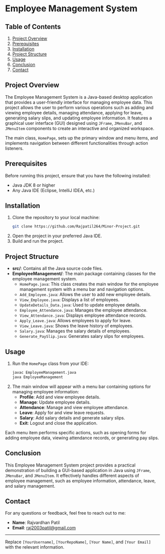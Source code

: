 # Employee Management System

## Table of Contents
1. [Project Overview](#project-overview)
2. [Prerequisites](#prerequisites)
3. [Installation](#installation)
4. [Project Structure](#project-structure)
5. [Usage](#usage)
6. [Conclusion](#conclusion)
7. [Contact](#contact)

## Project Overview
The Employee Management System is a Java-based desktop application that provides a user-friendly interface for managing employee data. This project allows the user to perform various operations such as adding and viewing employee details, managing attendance, applying for leave, generating salary slips, and updating employee information. It features a graphical user interface (GUI) designed using `JFrame`, `JMenuBar`, and `JMenuItem` components to create an interactive and organized workspace.

The main class, `HomePage`, sets up the primary window and menu items, and implements navigation between different functionalities through action listeners.

## Prerequisites
Before running this project, ensure that you have the following installed:
- Java JDK 8 or higher
- Any Java IDE (Eclipse, IntelliJ IDEA, etc.)

## Installation
1. Clone the repository to your local machine:
   ```bash
   git clone https://github.com/Rajpatil264/Minor-Project.git
   ```
2. Open the project in your preferred Java IDE.
3. Build and run the project.

## Project Structure
- **src/**: Contains all the Java source code files.
- **EmployeeManagement/**: The main package containing classes for the employee management system.
  - `HomePage.java`: This class creates the main window for the employee management system with a menu bar and navigation options.
  - `Add_Employee.java`: Allows the user to add new employee details.
  - `View_Employee.java`: Displays a list of employees.
  - `UpdateDetails_Data.java`: Used to update employee details.
  - `Employee_Attendance.java`: Manages the employee attendance.
  - `View_Attendance.java`: Displays employee attendance records.
  - `Apply_Leave.java`: Allows employees to apply for leave.
  - `View_Leave.java`: Shows the leave history of employees.
  - `Salary.java`: Manages the salary details of employees.
  - `Generate_PaySlip.java`: Generates salary slips for employees.

## Usage
1. Run the `HomePage` class from your IDE:
   ```bash
   javac EmployeeManagement.java
   java EmployeeManagement
   ```
2. The main window will appear with a menu bar containing options for managing employee information:
   - **Profile**: Add and view employee details.
   - **Manage**: Update employee details.
   - **Attendance**: Manage and view employee attendance.
   - **Leave**: Apply for and view leave requests.
   - **Salary**: Add salary details and generate salary slips.
   - **Exit**: Logout and close the application.

Each menu item performs specific actions, such as opening forms for adding employee data, viewing attendance records, or generating pay slips.

## Conclusion
This Employee Management System project provides a practical demonstration of building a GUI-based application in Java using `JFrame`, `JMenuBar`, and `JMenuItem`. It effectively handles different aspects of employee management, such as employee information, attendance, leave, and salary management.

## Contact
For any questions or feedback, feel free to reach out to me:

- **Name**: Rajvardhan Patil
- **Email**: raj2003patil@gmail.com 

---

Replace `[YourUsername]`, `[YourRepoName]`, `[Your Name]`, and `[Your Email]` with the relevant information.
